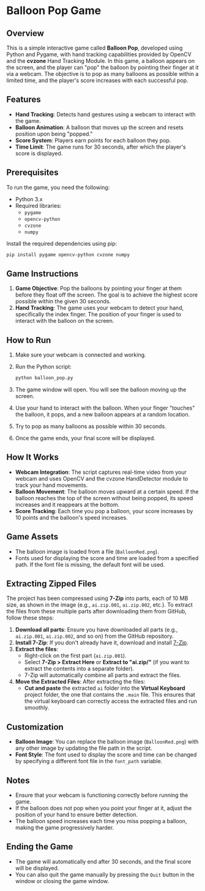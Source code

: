  # Balloon Pop Game

## Overview

This is a simple interactive game called **Balloon Pop**, developed using Python and Pygame, with hand tracking capabilities provided by OpenCV and the **cvzone** Hand Tracking Module. In this game, a balloon appears on the screen, and the player can "pop" the balloon by pointing their finger at it via a webcam. The objective is to pop as many balloons as possible within a limited time, and the player's score increases with each successful pop.

## Features

- **Hand Tracking**: Detects hand gestures using a webcam to interact with the game.
- **Balloon Animation**: A balloon that moves up the screen and resets position upon being "popped."
- **Score System**: Players earn points for each balloon they pop.
- **Time Limit**: The game runs for 30 seconds, after which the player's score is displayed.

## Prerequisites

To run the game, you need the following:

- Python 3.x
- Required libraries:
  - `pygame`
  - `opencv-python`
  - `cvzone`
  - `numpy`

Install the required dependencies using pip:

```bash
pip install pygame opencv-python cvzone numpy
```

## Game Instructions

1. **Game Objective**: Pop the balloons by pointing your finger at them before they float off the screen. The goal is to achieve the highest score possible within the given 30 seconds.
2. **Hand Tracking**: The game uses your webcam to detect your hand, specifically the index finger. The position of your finger is used to interact with the balloon on the screen.

## How to Run

1. Make sure your webcam is connected and working.
2. Run the Python script:

   ```bash
   python balloon_pop.py
   ```

3. The game window will open. You will see the balloon moving up the screen.
4. Use your hand to interact with the balloon. When your finger "touches" the balloon, it pops, and a new balloon appears at a random location.
5. Try to pop as many balloons as possible within 30 seconds.

6. Once the game ends, your final score will be displayed.

## How It Works

- **Webcam Integration**: The script captures real-time video from your webcam and uses OpenCV and the cvzone HandDetector module to track your hand movements.
- **Balloon Movement**: The balloon moves upward at a certain speed. If the balloon reaches the top of the screen without being popped, its speed increases and it reappears at the bottom.
- **Score Tracking**: Each time you pop a balloon, your score increases by 10 points and the balloon's speed increases.

## Game Assets

- The balloon image is loaded from a file (`BalloonRed.png`).
- Fonts used for displaying the score and time are loaded from a specified path. If the font file is missing, the default font will be used.

## Extracting Zipped Files

The project has been compressed using **7-Zip** into parts, each of 10 MB size, as shown in the image (e.g., `ai.zip.001`, `ai.zip.002`, etc.). To extract the files from these multiple parts after downloading them from GitHub, follow these steps:

1. **Download all parts**: Ensure you have downloaded all parts (e.g., `ai.zip.001`, `ai.zip.002`, and so on) from the GitHub repository.
2. **Install 7-Zip**: If you don't already have it, download and install [7-Zip](https://www.7-zip.org/).
3. **Extract the files**:
   - Right-click on the first part (`ai.zip.001`).
   - Select **7-Zip > Extract Here** or **Extract to "ai.zip/"** (if you want to extract the contents into a separate folder).
   - 7-Zip will automatically combine all parts and extract the files.
4. **Move the Extracted Files**: After extracting the files:
   - **Cut and paste** the extracted `ai` folder into the **Virtual Keyboard** project folder, the one that contains the `.main` file. This ensures that the virtual keyboard can correctly access the extracted files and run smoothly.

## Customization

- **Balloon Image**: You can replace the balloon image (`BalloonRed.png`) with any other image by updating the file path in the script.
- **Font Style**: The font used to display the score and time can be changed by specifying a different font file in the `font_path` variable.

## Notes

- Ensure that your webcam is functioning correctly before running the game.
- If the balloon does not pop when you point your finger at it, adjust the position of your hand to ensure better detection.
- The balloon speed increases each time you miss popping a balloon, making the game progressively harder.

## Ending the Game

- The game will automatically end after 30 seconds, and the final score will be displayed.
- You can also quit the game manually by pressing the `Quit` button in the window or closing the game window.
